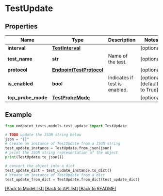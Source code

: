 # TestUpdate


## Properties

Name | Type | Description | Notes
------------ | ------------- | ------------- | -------------
**interval** | [**TestInterval**](TestInterval.md) |  | [optional] 
**test_name** | **str** | Name of the test. | [optional] 
**protocol** | [**EndpointTestProtocol**](EndpointTestProtocol.md) |  | [optional] 
**is_enabled** | **bool** | Indicates if test is enabled. | [optional] [default to True]
**tcp_probe_mode** | [**TestProbeMode**](TestProbeMode.md) |  | [optional] 

## Example

```python
from endpoint_tests.models.test_update import TestUpdate

# TODO update the JSON string below
json = "{}"
# create an instance of TestUpdate from a JSON string
test_update_instance = TestUpdate.from_json(json)
# print the JSON string representation of the object
print(TestUpdate.to_json())

# convert the object into a dict
test_update_dict = test_update_instance.to_dict()
# create an instance of TestUpdate from a dict
test_update_from_dict = TestUpdate.from_dict(test_update_dict)
```
[[Back to Model list]](../README.md#documentation-for-models) [[Back to API list]](../README.md#documentation-for-api-endpoints) [[Back to README]](../README.md)


